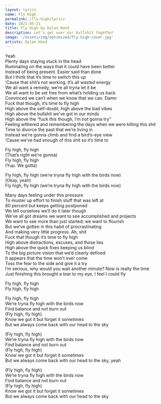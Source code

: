 ```yaml
---
layout: lyrics
name: Fly High
permalink: /fly-high/lyrics
date: 2021-05-21
title: Fly High by Dylan Hand
description: Let's get over our bullshit together
image: '/assets/img/optimized/fly-high-cover.jpg'
artists: Dylan Hand
---
```

Yeah  
Plenty days staying stuck in the head  
Ruminating on the ways that it could have been better  
Instead of being present. Easier said than done  
But I think that it’s time to switch this up  
‘Cause that shit’s not working. It’s all wasted energy  
We all want a remedy, we’re all tryna let it be  
We all want to be set free from what’s holding us back  
Convinced we can’t when we know that we can. Damn  
Fuck that though, it’s time to fly high  
High above the self-doubt, high above the bad vibes  
High above the bullshit we’ve got in our minds  
High above the “fuck this though, I’m not gonna try”  
Feeling withered and remembering the days when we were killing this shit  
Time to divorce the past that we’re living in  
Instead we’re gonna climb and find a bird’s-eye view  
‘Cause we’ve had enough of this shit so it’s time to  
  
Fly high, fly high  
(That’s right we’re gonna)  
Fly high, fly high  
(Yup. We gotta)  
  
Fly high, fly high (we’re tryna fly high with the birds now)  
(Okay, yeah)  
Fly high, fly high (we’re tryna fly high with the birds now)  
  
Many days feeling under this pressure  
To muster up effort to finish stuff that was left at  
80 percent but keeps getting postponed  
We tell ourselves we’ll do it later though  
We’ve all got dreams we want to see accomplished and projects   
We want to see more than just started; we want to flourish  
But we’ve gotten in this habit of procrastinating   
And making very little progress. Ah, shit  
Fuck that though it’s time to fly high  
High above distractions, excuses, and those lies  
High above the quick fixes keeping us blind  
To the big picture vision that we’d clearly defined  
It appears that the time won’t ever come  
Toss the fear to the side and give it a try  
I’m serious, why would you wait another minute? Now is really the time  
Just finishing this brought a tear to my eye, I feel I could fly  
  
Fly high, fly high  
Fly high, fly high  
  
Fly high, fly high  
We’re tryna fly high with the birds now  
Find balance and not burn out  
(Fly high, fly high)  
Know we got it but forget it sometimes  
But we always come back with our head to the sky  
  
(Fly high, fly high)  
We’re tryna fly high with the birds now  
Find balance and not burn out  
(Fly high, fly high)  
Know we got it but forget it sometimes  
But we always come back with our head to the sky, yeah  
  
(Fly high, fly high)  
We’re tryna fly high with the birds now  
Find balance and not burn out  
(Fly high, fly high)  
Know we got it but forget it sometimes  
But we always come back with our head to the sky  
